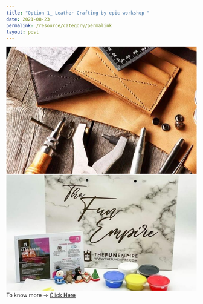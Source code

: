 ```yaml
---
title: "Option 1_ Leather Crafting by epic workshop "
date: 2021-08-23
permalink: /resource/category/permalink
layout: post
---
```




![Alt text for image on Isomer site](/images/event-1/Terrarium%20by%20Craftsforgreen.jpeg)![Alt text for image on Isomer site](/images/event-1/event-1/Clay%20by%20Fun%20Empire.jpg)To know more -> [Click Here](https://epicworkshops.com.sg/workshop/non-stitched-leather-making/)